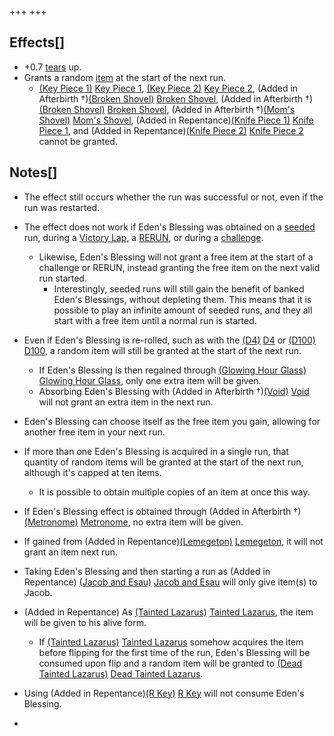 +++
+++

Effects[]
---------


* +0.7 [tears](/wiki/Tears "Tears") up.
* Grants a random [item](/wiki/Item "Item") at the start of the next run.
	+ [(Key Piece 1)](/wiki/Key_Piece_1 "Key Piece 1") [Key Piece 1](/wiki/Key_Piece_1 "Key Piece 1"), [(Key Piece 2)](/wiki/Key_Piece_2 "Key Piece 2") [Key Piece 2](/wiki/Key_Piece_2 "Key Piece 2"), (Added in Afterbirth †)[(Broken Shovel)](/wiki/Broken_Shovel "Broken Shovel") [Broken Shovel](/wiki/Broken_Shovel "Broken Shovel"), (Added in Afterbirth †)[(Broken Shovel)](/wiki/Broken_Shovel "Broken Shovel") [Broken Shovel](/wiki/Broken_Shovel "Broken Shovel"), (Added in Afterbirth †)[(Mom's Shovel)](/wiki/Mom%27s_Shovel "Mom's Shovel") [Mom's Shovel](/wiki/Mom%27s_Shovel "Mom's Shovel"), (Added in Repentance)[(Knife Piece 1)](/wiki/Knife_Piece_1 "Knife Piece 1") [Knife Piece 1](/wiki/Knife_Piece_1 "Knife Piece 1"), and (Added in Repentance)[(Knife Piece 2)](/wiki/Knife_Piece_2 "Knife Piece 2") [Knife Piece 2](/wiki/Knife_Piece_2 "Knife Piece 2") cannot be granted.


Notes[]
-------


* The effect still occurs whether the run was successful or not, even if the run was restarted.
* The effect does not work if Eden's Blessing was obtained on a [seeded](/wiki/Seed "Seed") run, during a [Victory Lap](/wiki/Victory_Lap "Victory Lap"), a [RERUN](/wiki/RERUN "RERUN"), or during a [challenge](/wiki/Challenge "Challenge").
	+ Likewise, Eden's Blessing will not grant a free item at the start of a challenge or RERUN, instead granting the free item on the next valid run started.
		- Interestingly, seeded runs will still gain the benefit of banked Eden's Blessings, without depleting them. This means that it is possible to play an infinite amount of seeded runs, and they all start with a free item until a normal run is started.
* Even if Eden's Blessing is re-rolled, such as with the [(D4)](/wiki/D4 "D4") [D4](/wiki/D4 "D4") or [(D100)](/wiki/D100 "D100") [D100](/wiki/D100 "D100"), a random item will still be granted at the start of the next run.
	+ If Eden's Blessing is then regained through [(Glowing Hour Glass)](/wiki/Glowing_Hour_Glass "Glowing Hour Glass") [Glowing Hour Glass](/wiki/Glowing_Hour_Glass "Glowing Hour Glass"), only one extra item will be given.
	+ Absorbing Eden's Blessing with (Added in Afterbirth †)[(Void)](/wiki/Void "Void") [Void](/wiki/Void "Void") will not grant an extra item in the next run.
* Eden's Blessing can choose itself as the free item you gain, allowing for another free item in your next run.
* If more than one Eden's Blessing is acquired in a single run, that quantity of random items will be granted at the start of the next run, although it's capped at ten items.
	+ It is possible to obtain multiple copies of an item at once this way.
* If Eden's Blessing effect is obtained through (Added in Afterbirth †)[(Metronome)](/wiki/Metronome "Metronome") [Metronome](/wiki/Metronome "Metronome"), no extra item will be given.
* If gained from (Added in Repentance)[(Lemegeton)](/wiki/Lemegeton "Lemegeton") [Lemegeton](/wiki/Lemegeton "Lemegeton"), it will not grant an item next run.
* Taking Eden's Blessing and then starting a run as (Added in Repentance) [(Jacob and Esau)](/wiki/Jacob_and_Esau "Jacob and Esau") [Jacob and Esau](/wiki/Jacob_and_Esau "Jacob and Esau") will only give item(s) to Jacob.
* (Added in Repentance) As  [(Tainted Lazarus)](/wiki/Tainted_Lazarus "Tainted Lazarus") [Tainted Lazarus](/wiki/Tainted_Lazarus "Tainted Lazarus"), the item will be given to his alive form.
	+ If  [(Tainted Lazarus)](/wiki/Tainted_Lazarus "Tainted Lazarus") [Tainted Lazarus](/wiki/Tainted_Lazarus "Tainted Lazarus") somehow acquires the item before flipping for the first time of the run, Eden's Blessing will be consumed upon flip and a random item will be granted to  [(Dead Tainted Lazarus)](/wiki/Dead_Tainted_Lazarus "Dead Tainted Lazarus") [Dead Tainted Lazarus](/wiki/Dead_Tainted_Lazarus "Dead Tainted Lazarus").
* Using (Added in Repentance)[(R Key)](/wiki/R_Key "R Key") [R Key](/wiki/R_Key "R Key") will not consume Eden's Blessing.


* 


